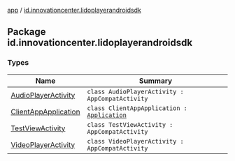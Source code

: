 [app](../index.md) / [id.innovationcenter.lidoplayerandroidsdk](./index.md)

## Package id.innovationcenter.lidoplayerandroidsdk

### Types

| Name | Summary |
|---|---|
| [AudioPlayerActivity](-audio-player-activity/index.md) | `class AudioPlayerActivity : AppCompatActivity` |
| [ClientAppApplication](-client-app-application/index.md) | `class ClientAppApplication : `[`Application`](https://developer.android.com/reference/android/app/Application.html) |
| [TestViewActivity](-test-view-activity/index.md) | `class TestViewActivity : AppCompatActivity` |
| [VideoPlayerActivity](-video-player-activity/index.md) | `class VideoPlayerActivity : AppCompatActivity` |
